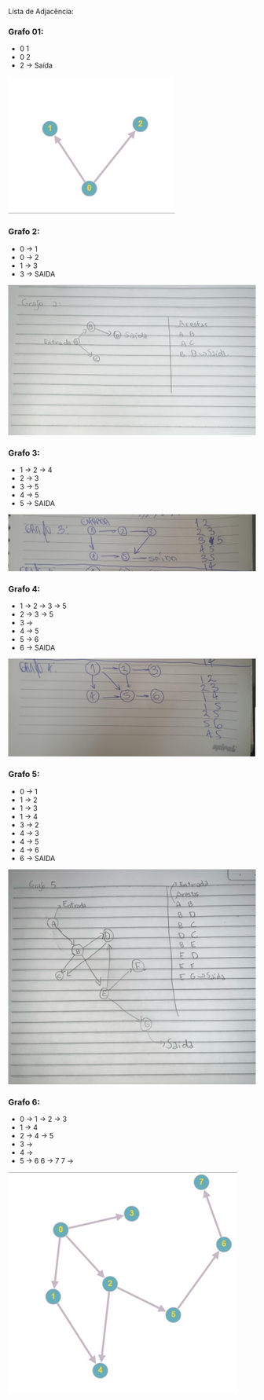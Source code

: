 Lista de Adjacência: 

### Grafo 01:

+ 0 1
+ 0 2
+ 2 -> Saída

![Grafo 1](/Assets/Grafo_1.jpeg)




### Grafo 2:

+ 0 -> 1
+ 0 -> 2
+ 1 -> 3
+ 3 -> SAIDA

![Grafo 1](/Assets/Grafo_2.jpeg)

### Grafo 3:

+ 1 -> 2 -> 4
+ 2 -> 3
+ 3 -> 5
+ 4 -> 5
+ 5 -> SAIDA

![Grafo 1](/Assets/Grafo_3.jpg)

### Grafo 4:

+ 1 -> 2 -> 3 -> 5
+ 2 -> 3 -> 5
+ 3 ->
+ 4 -> 5
+ 5 -> 6
+ 6 -> SAIDA

![Grafo 1](/Assets/Grafo_4.jpg)

### Grafo 5:

+ 0 -> 1
+ 1 -> 2
+ 1 -> 3
+ 1 -> 4
+ 3 -> 2
+ 4 -> 3
+ 4 -> 5
+ 4 -> 6
+ 6 -> SAIDA

![Grafo 1](/Assets/Grafo_5.jpeg)

### Grafo 6:

+ 0 -> 1 -> 2 -> 3
+ 1 -> 4
+ 2 -> 4 -> 5
+ 3 ->
+ 4 -> 
+ 5 -> 6
6 -> 7
7 -> 

![Grafo 6](/Assets/Grafo_6.jpeg)
